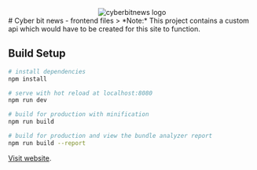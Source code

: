 <div style="text-align: center; width:100%">
  <img src="https://www.cyberbitnews.com/static/img/logo.PNG" alt="cyberbitnews logo">
</div> 
# Cyber bit news - frontend files
> *Note:* This project contains a custom api which would have to be created for this site to function.

## Build Setup

``` bash
# install dependencies
npm install

# serve with hot reload at localhost:8080
npm run dev

# build for production with minification
npm run build

# build for production and view the bundle analyzer report
npm run build --report
```

[Visit website](https://cyberbitnews.com).
